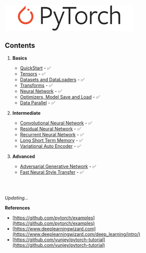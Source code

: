 ![logo](logo/pytorch_logo.svg)



## Contents

1. **Basics**
    - [QuickStart](tutorials/01-basics/01-quickstart/main.py) - ✅
    - [Tensors](tutorials/01-basics/02-tensors/main.py) - ✅
    - [Datasets and DataLoaders](tutorials/01-basics/03-dataset-dataloaders/main.py) - ✅
    - [Transforms](tutorials/01-basics/04-transforms/main.py) - ✅
    - [Neural Network](tutorials/01-basics/05-neural-network/main.py) - ✅
    - [Optimizers, Model Save and Load](tutorials/01-basics/06-optim-save-load/main.py) - ✅
    - [Data Parallel](tutorials/01-basics/07-data-parallel/main.py) - ✅
   

2. **Intermediate**
    - [Convolutional Neural Network](tutorials/02-intermediate/01-convolutional-nn/main.py) - ✅
    - [Residual Neural Network](tutorials/02-intermediate/02-deep-residual-nn/main.py) - ✅
    - [Recurrent Neural Network](tutorials/02-intermediate/03-recurrent-nn/main.py) - ✅
    - [Long Short Term Memory](tutorials/02-intermediate/04-lstm-network/main.py) - ✅
    - [Variational Auto Encoder](tutorials/02-intermediate/05-var-auto-encode/main.py) - ✅
   

3. **Advanced**
    - [Adversarial Generative Network](https://github.com/yakhyo/DCGAN-pt) - ✅
    - [Fast Neural Style Transfer](https://github.com/yakhyo/Fast-Neural-Style-Transfer) - ✅
   


<br>
<br>

_Updating..._

**References**
   - [https://github.com/pytorch/examples](https://github.com/pytorch/examples)
   - [https://www.deeplearningwizard.com](https://www.deeplearningwizard.com/deep_learning/intro/)
   - [https://github.com/yunjey/pytorch-tutorial](https://github.com/yunjey/pytorch-tutorial)
